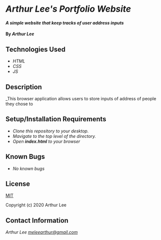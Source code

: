 # _Arthur Lee's Portfolio Website_

#### _A simple website that keep tracks of user address inputs_

#### By _**Arthur Lee**_


## Technologies Used

* _HTML_
* _CSS_
* _JS_

## Description

_This browser application allows users to store inputs of address of people they chose to
## Setup/Installation Requirements

* _Clone this repository to your desktop._
* _Mavigate to the top level of the directory._
* _Open **index.html** to your browser_


## Known Bugs

* _No known bugs_

## License

[MIT](https://en.wikipedia.org/wiki/MIT_License)
 
 Copyright (c) 2020 Arthur Lee

## Contact Information

_Arthur Lee [meleearthur@gmail.com](meleearthur@gmail.com)_
